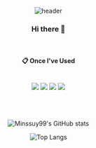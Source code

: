 <div align="center"> 

![header](https://capsule-render.vercel.app/api?type=waving&height=300&color=gradient&text=Minssuy99)
 
### Hi there 👋

 </br>
 
####  :clipboard: Once I've Used 
  
 </br>
 
<img src="https://img.shields.io/badge/Unity-000000?Style=for-the-badge&logo=Unity&logoColor=white">
<img src="https://img.shields.io/badge/Csharp-512BD4?style=for-the-badge&logo=Csharp&logoColor=white">
<img src="https://img.shields.io/badge/github-181717?style=for-the-badge&logo=github&logoColor=white">
<img src="https://img.shields.io/badge/Visual Studio-5C2D91?style=for-the-badge&logo=Visual Studio&logoColor=white">
 

 
  <br/>
  </br>
   <br/>
  </br>

![Minssuy99's GitHub stats](https://github-readme-stats.vercel.app/api?username=minssuy99&rank_icon=github&show_icons=true&theme=dark) <!-- 기본값 : default -->

![Top Langs](https://github-readme-stats.vercel.app/api/top-langs/?username=minssuy99&layout=compact&theme=dark&size_weight=0.5&count_weight=0.5)  <!-- 기본값 : compact -->


</div>
